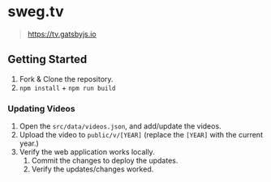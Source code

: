 # sweg.tv

> https://tv.gatsbyjs.io

## Getting Started

1. Fork & Clone the repository.
2. `npm install` + `npm run build`

### Updating Videos

1. Open the `src/data/videos.json`, and add/update the videos.
2. Upload the video to `public/v/[YEAR]` (replace the `[YEAR]` with the current year.)
3. Verify the web application works locally.
   1. Commit the changes to deploy the updates.
   2. Verify the updates/changes worked.
